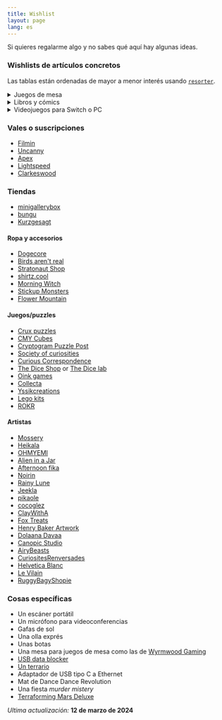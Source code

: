 ```yaml
---
title: Wishlist
layout: page
lang: es
---
```


Si quieres regalarme algo y no sabes qué aquí hay algunas ideas.

### Wishlists de artículos concretos

Las tablas están ordenadas de mayor a menor interés usando [`resorter`](https://www.gwern.net/Resorter).

<details markdown="1">
<summary markdown="1">
Juegos de mesa
</summary>
Puedes ver más cosas en [mi perfil de BoardGameGeek](https://boardgamegeek.com/user/mx_psi).

| Juego de mesa                         | Rank    |
|---------------------------------------|---------|
| Earthborne Rangers                    | 5       |
| The Night Cage                        | 5       |
| Mindbug: First Contact                | 5       |
| The Emerald Flame                     | 4       |
| Dinosaur Island                       | 4       |
| Ex Libris                             | 4       |
| Summit: The Board Game                | 4       |
| Daybreak                              | 4       |
| Escape the Dark Castle                | 3       |
| Smug Owls                             | 3       |
| Black Orchestra                       | 3       |
| Next Station: London                  | 3       |
| Deception: Murder in Hong Kong        | 3       |
| Obscurio                              | 3       |
| PARKS                                 | 3       |
| Spirit Island                         | 3       |
| Wingspan                              | 3       |
| Escape from the Aliens in Outer Space | 2       |
| In a Grove                            | 2       |
| Nyctophobia                           | 2       |
| Cartographers: A Roll Player Tale     | 2       |
| Seize the Bean                        | 2       |
| Sherlock Holmes Consulting Detective  | 1       |
| Sid Meier's Civilization: A New Dawn  | 1       |
| Splendor                              | 1       |
| The Resistance: Avalon                | 1       |

</details>

<details markdown="1">
<summary markdown="1" >
Libros y cómics
</summary>
Puedes ver más cosas en [mi perfil de Goodreads](https://www.goodreads.com/user/show/23538284-psi).

| Libro o cómic               | Autor/a               | Rank    |
|-----------------------------|-----------------------|---------|
| Wilder Mann                 | Charles Fréger        | 5       |
| Bureaucratics               | Jan Banning           | 5       |
| Wings of Renewal            | Claudie Arseneault    | 5       |
| What If 2                   | Randall Munroe        | 5       |
| Bullshit Jobs               | David Graeber         | 4       |
| The Geography of Morals     | Owen J. Flanagan      | 4       |
| How To                      | Randall Munroe        | 4       |
| Monstress                   | Marjorie M. Liu       | 3       |
| The Refrigerator Monologues | Catherynne M. Valente | 3       |
| We Have No Idea             | Jorge Cham            | 3       |
| Economics: The User's Guide | Ha-Joon Chang         | 2       |
| Ghost Work                  | Mary L. Gray          | 2       |
| Time Biases                 | Meghan Sullivan       | 2       |
| Cloud Atlas                 | David Mitchell        | 1       |
| Do Colors Exist             | Seth Cottrell         | 1       |
| Fábulas #2                  | Bill Willingham       | 1       |
| Les Diners de Gala          | Salvador Dalí         | 1       |

</details>

<details markdown="1">
<summary markdown="1">
Videojuegos para Switch o PC
</summary>

| Videojuego                        | Rank    |
|-----------------------------------|---------|
| Genesis Noir                      | 5       |
| Super Crazy Rhythm Castle         | 4       |
| WarioWare: Move It!               | 4       |
| L.A. Noire                        | 3       |
| Pikmin 4                          | 3       |
| Princess Peach: Showtime!         | 3       |
| Ghost Trick                       | 2       |
| Cave Story +                      | 2       |
| RAINCODE                          | 2       |
| Overland                          | 2       |
| Bayonetta 3                       | 2       |
| Hotline Miami Collection          | 1       |
| Kentucky Route Zero               | 1       |
| Superhot                          | 1       |

</details>

### Vales o suscripciones

- [Filmin](https://www.filmin.es/premium)
- [Uncanny](https://uncannymagazine.com/)
- [Apex](https://www.apex-magazine.com/)
- [Lightspeed](http://www.lightspeedmagazine.com/)
- [Clarkeswood](http://clarkesworldmagazine.com/)

### Tiendas

- [minigallerybox](https://www.minigallerybox.com/)
- [bungu](https://bungu.store)
- [Kurzgesagt](https://shop-eu.kurzgesagt.org)

#### Ropa y accesorios

- [Dogecore](https://www.dogecore.com/)
- [Birds aren't real](https://birdsarentreal.com/)
- [Stratonaut Shop](https://stratonaut.shop/pages/about-us)
- [shirtz.cool](https://shirtz.cool/)
- [Morning Witch](https://shop.morningwitch.com/collections/shirts)
- [Stickup Monsters](https://stickupmonsters.bigcartel.com)
- [Flower Mountain](https://www.flowermountain.com/)

#### Juegos/puzzles

- [Crux puzzles](https://cruxpuzzles.co.uk/)
- [CMY Cubes](https://eu.cmycubes.com/)
- [Cryptogram Puzzle Post](https://cryptogrampuzzlepost.bigcartel.com/category/annual-subscriptions)
- [Society of curiosities](https://www.societyofcuriosities.com)
- [Curious Correspondence](https://www.curiouscorrespondence.com/)
- [The Dice Shop](http://www.mathartfun.com/DiceShop.html) or [The Dice lab](http://thedicelab.com)
- [Oink games](https://oinkgms.com/en/)
- [Collecta](https://www.collecta.biz/es/)
- [Yssikcreations](https://www.etsy.com/es/shop/Yssikcreaciones)
- [Lego kits](https://jkbrickworks.com/kits/)
- [ROKR](https://rokr.robotime.com/)

#### Artistas

- [Mossery](https://www.mossery.co)
- [Heikala](https://heikala.com/)
- [OHMYEMI](https://store.ohmyemi.com/products)
- [Alien in a Jar](https://www.etsy.com/shop/AlienInAJar)
- [Afternoon fika](https://www.afternoonfika.com)
- [Noirin](https://noririn.shop/)
- [Rainy Lune](https://rainylune.com/)
- [Jeekla](https://linktr.ee/jeekla)
- [pikaole](http://pikaole.com/?ckattempt=1)
- [cocoglez](https://www.cocoglez.com/store)
- [ClayWithA](https://shopclaywitha.com)
- [Fox Treats](https://www.foxtreats.com/)
- [Henry Baker Artwork](https://henrybakerartwork.bigcartel.com/products)
- [Dolaana Davaa](https://davaadolik.wixsite.com/dolaanadavaa/commissions)
- [Canopic Studio](https://www.etsy.com/shop/canopicstudio)
- [AiryBeasts](https://www.etsy.com/shop/BrookeDuckart)
- [CuriositesRenversades](https://www.etsy.com/shop/CuriositesRenversade)
- [Helvetica Blanc](https://www.inprnt.com/gallery/helveticablanc/)
- [Le Vilain](https://levilain.fr/boutique/?orderby=date)
- [RuggyBagyShopie](https://www.etsy.com/shop/RuggyBagyShopie)

### Cosas específicas

- Un escáner portátil
- Un micrófono para videoconferencias
- Gafas de sol
- Una olla exprés
- Unas botas
- Una mesa para juegos de mesa como las de [Wyrmwood Gaming](https://linktr.ee/wyrmwoodgaming)
- [USB data blocker](https://portablepowersupplies.co.uk/product/usb-data-blocker)
- [Un terrario](https://www.begoniasymas.com/terrarios/)
- Adaptador de USB tipo C a Ethernet
- Mat de Dance Dance Revolution
- Una fiesta *murder mistery*
- [Terraforming Mars Deluxe](https://malditogames.com/tienda/eurogames/300-terraforming-mars-caja-de-componentes-deluxe-promo-8436578813636.html)

_Ultima actualización:_ **12 de marzo de 2024**
